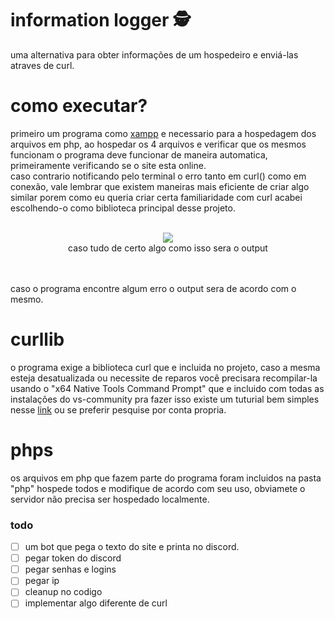 # information logger 🕵️
uma alternativa para obter informações de um hospedeiro e enviá-las atraves de curl.

# como executar? 
primeiro um programa como [xampp](https://www.apachefriends.org/pt_br/index.html) e necessario para a hospedagem dos arquivos em php,
ao hospedar os 4 arquivos e verificar que os mesmos funcionam o programa deve funcionar de maneira automatica, primeiramente verificando se o site esta online.<br>
caso contrario notificando pelo terminal o erro tanto em curl() como em conexão, vale lembrar que existem maneiras mais eficiente de criar algo similar porem como eu
queria criar certa familiaridade com curl acabei escolhendo-o como biblioteca principal desse projeto.<br><br>
<p align="center"><img src="https://i.imgur.com/huaaAYA.png"/><br>caso tudo de certo algo como isso sera o output</p><br><br>
caso o programa encontre algum erro o output sera de acordo com o mesmo.

# curllib
o programa exige a biblioteca curl que e incluida no projeto, caso a mesma esteja desatualizada ou necessite de reparos você precisara recompilar-la usando o "x64 Native Tools Command Prompt"
que e incluido com todas as instalações do vs-community pra fazer isso existe um tuturial bem simples nesse [link](https://store.chipkin.com/articles/building-libcurl-on-windows-with-mt-and-mtd/)
ou se preferir pesquise por conta propria.

# phps
os arquivos em php que fazem parte do programa foram incluidos na pasta "php" hospede todos e modifique de acordo com seu uso, obviamete o servidor não precisa ser hospedado localmente.

### todo

- [ ] um bot que pega o texto do site e printa no discord.
- [ ] pegar token do discord
- [ ] pegar senhas e logins 
- [ ] pegar ip
- [ ] cleanup no codigo
- [ ] implementar algo diferente de curl 
